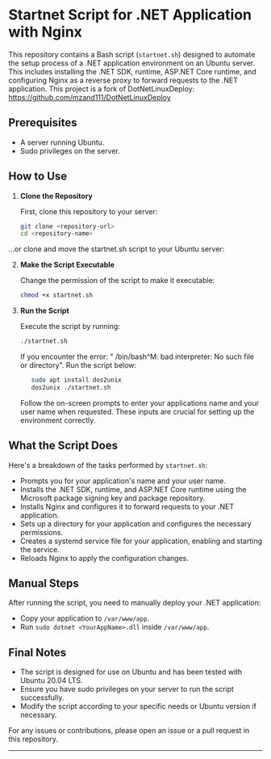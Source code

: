 # Startnet Script for .NET Application with Nginx

This repository contains a Bash script (`startnet.sh`) designed to automate the setup process of a .NET application environment on an Ubuntu server. This includes installing the .NET SDK, runtime, ASP.NET Core runtime, and configuring Nginx as a reverse proxy to forward requests to the .NET application. This project is a fork of DotNetLinuxDeploy: https://github.com/mzand111/DotNetLinuxDeploy

## Prerequisites

- A server running Ubuntu.
- Sudo privileges on the server.

## How to Use

1. **Clone the Repository**

   First, clone this repository to your server:

   ```bash
   git clone <repository-url>
   cd <repository-name>
   ```

  ...or clone and move the startnet.sh script to your Ubuntu server:

2. **Make the Script Executable**

   Change the permission of the script to make it executable:

   ```bash
   chmod +x startnet.sh
   ```

3. **Run the Script**

   Execute the script by running:

   ```bash
   ./startnet.sh
   ```
    If you encounter the error: " /bin/bash^M: bad interpreter: No such file or directory". Run the script below:

   ```bash
      sudo apt install dos2unix
      dos2unix ./startnet.sh
    ```
    
   Follow the on-screen prompts to enter your applications name and your user name when requested. These inputs are crucial for setting up the environment correctly.

## What the Script Does

Here's a breakdown of the tasks performed by `startnet.sh`:

- Prompts you for your application's name and your user name.
- Installs the .NET SDK, runtime, and ASP.NET Core runtime using the Microsoft package signing key and package repository.
- Installs Nginx and configures it to forward requests to your .NET application.
- Sets up a directory for your application and configures the necessary permissions.
- Creates a systemd service file for your application, enabling and starting the service.
- Reloads Nginx to apply the configuration changes.

## Manual Steps

After running the script, you need to manually deploy your .NET application:

- Copy your application to `/var/www/app`.
- Run `sudo dotnet <YourAppName>.dll` inside `/var/www/app`.

## Final Notes

- The script is designed for use on Ubuntu and has been tested with Ubuntu 20.04 LTS.
- Ensure you have sudo privileges on your server to run the script successfully.
- Modify the script according to your specific needs or Ubuntu version if necessary.

For any issues or contributions, please open an issue or a pull request in this repository.

---